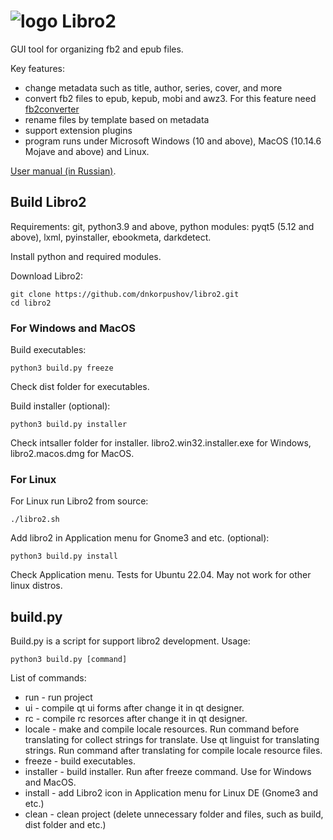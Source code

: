 # ![logo](../master/src/icon/src/Images/bookshelf_32px.png) Libro2

GUI tool for organizing fb2 and epub files.

Key features:
* сhange metadata such as title, author, series, cover, and more
* convert fb2 files to epub, kepub, mobi and awz3. For this feature need [fb2converter](https://github.com/rupor-github/fb2converter)
* rename files by template based on metadata
* support extension plugins
* program runs under Microsoft Windows (10 and above), MacOS (10.14.6 Mojave and above) and Linux.

[User manual (in Russian)](https://github.com/dnkorpushov/libro2/wiki).

## Build Libro2
Requirements: git, python3.9 and above, python modules: pyqt5 (5.12 and above), lxml, pyinstaller, ebookmeta, darkdetect.

Install python and required modules.

Download Libro2:
```
git clone https://github.com/dnkorpushov/libro2.git
cd libro2
```

### For Windows and MacOS
Build executables:
```
python3 build.py freeze 
```
Check dist folder for executables.

Build installer (optional):
```
python3 build.py installer
```
Check intsaller folder for installer. libro2.win32.installer.exe for Windows, libro2.macos.dmg for MacOS.

### For Linux
For Linux run Libro2 from source:
```
./libro2.sh
```

Add libro2 in Application menu for Gnome3 and etc. (optional):
```
python3 build.py install
```

Check Application menu. Tests for Ubuntu 22.04. May not work for other linux distros.

## build.py
Build.py is a script for support libro2 development.
Usage:
```
python3 build.py [command]
```

List of commands:
* run - run project
* ui - compile qt ui forms after change it in qt designer.
* rc - compile rc resorces after change it in qt designer.
* locale - make and compile locale resources. Run command before translating for collect strings for translate. Use qt linguist for translating strings. Run command after translating for compile locale resource files.
* freeze - build executables.
* installer - build installer. Run after freeze command. Use for Windows and MacOS.
* install - add Libro2 icon in Application menu for Linux DE (Gnome3 and etc.)
* clean - clean project (delete unnecessary folder and files, such as build, dist folder and etc.)







